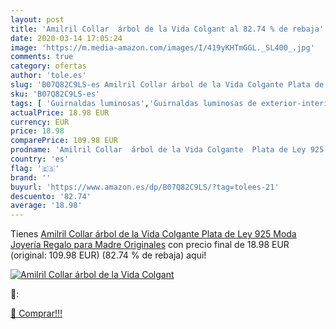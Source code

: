 ```yaml
---
layout: post
title: 'Amilril Collar  árbol de la Vida Colgant al 82.74 % de rebaja'
date: 2020-03-14 17:05:24
image: 'https://m.media-amazon.com/images/I/419yKHTmGGL._SL400_.jpg'
comments: true
category: ofertas
author: 'tole.es'
slug: 'B07Q82C9LS-es Amilril Collar árbol de la Vida Colgante Plata de Ley 925...'
sku: 'B07Q82C9LS-es'
tags: [ 'Guirnaldas luminosas','Guirnaldas luminosas de exterior-interior','Guirnaldas luminosas de interior','Iluminación','de','ley','plata', ]
actualPrice: 18.98 EUR
currency: EUR
price: 18.98
comparePrice: 109.98 EUR
prodname: 'Amilril Collar  árbol de la Vida Colgante  Plata de Ley 925 Moda Joyería  Regalo para Madre Originales'
country: 'es'
flag: '🇪🇸'
brand: ''
buyurl: 'https://www.amazon.es/dp/B07Q82C9LS/?tag=tolees-21'
descuento: '82.74'
average: '18.98'
---
```


Tienes [Amilril Collar  árbol de la Vida Colgante  Plata de Ley 925 Moda Joyería  Regalo para Madre Originales](https://www.amazon.es/dp/B07Q82C9LS/?tag=tolees-21) con precio final de  18.98 EUR (original: 109.98 EUR) (82.74 %  de rebaja) aqui!

[![Amilril Collar  árbol de la Vida Colgant](https://m.media-amazon.com/images/I/419yKHTmGGL._SL400_.jpg)](https://www.amazon.es/dp/B07Q82C9LS/?tag=tolees-21)

🔎:


[🛒 Comprar!!!](https://www.amazon.es/dp/B07Q82C9LS/?tag=tolees-21)
